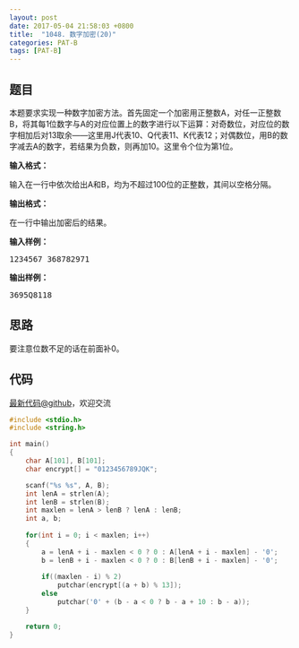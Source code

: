 ```yaml
---
layout: post
date: 2017-05-04 21:58:03 +0800
title:  "1048. 数字加密(20)"
categories: PAT-B
tags: [PAT-B]
---
```


## 题目

<div id="problemContent">
<p>
本题要求实现一种数字加密方法。首先固定一个加密用正整数A，对任一正整数B，将其每1位数字与A的对应位置上的数字进行以下运算：对奇数位，对应位的数字相加后对13取余——这里用J代表10、Q代表11、K代表12；对偶数位，用B的数字减去A的数字，若结果为负数，则再加10。这里令个位为第1位。</p>
<p><b>
输入格式：
</b></p>
<p>
输入在一行中依次给出A和B，均为不超过100位的正整数，其间以空格分隔。
</p>
<p><b>
输出格式：
</b></p>
<p>
在一行中输出加密后的结果。
</p>
<b>输入样例：</b><pre>
1234567 368782971
</pre>
<b>输出样例：</b><pre>
3695Q8118
</pre>
</div>

## 思路

要注意位数不足的话在前面补0。

## 代码

[最新代码@github](https://github.com/OliverLew/PAT/blob/master/PATBasic/1048.c)，欢迎交流
```c
#include <stdio.h>
#include <string.h>

int main()
{
    char A[101], B[101];
    char encrypt[] = "0123456789JQK";

    scanf("%s %s", A, B);
    int lenA = strlen(A);
    int lenB = strlen(B);
    int maxlen = lenA > lenB ? lenA : lenB;
    int a, b;
    
    for(int i = 0; i < maxlen; i++)
    {
        a = lenA + i - maxlen < 0 ? 0 : A[lenA + i - maxlen] - '0';
        b = lenB + i - maxlen < 0 ? 0 : B[lenB + i - maxlen] - '0';
        
        if((maxlen - i) % 2)
            putchar(encrypt[(a + b) % 13]);
        else
            putchar('0' + (b - a < 0 ? b - a + 10 : b - a));
    }

    return 0;
}

```
